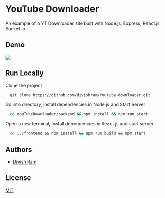 
# YouTube Downloader

An example of a YT Downloader site built with Node.js, Express, React.js Socket.io



## Demo
![](demo.gif)

## Run Locally

Clone the project

```bash
  git clone https://github.com/divishram/Youtube-downloader.git
```

Go into directory, install dependencies in Node.js and Start Server

```bash
  cd YouTubeDownloader/backend && npm install && npm run start
```

Open a new terminal, install dependencies in React.js and start server

```bash
  cd ../frontend && npm install && npm run build && npm start
```



## Authors

- [Divish Ram](https://stackoverflow.com/users/13335147/dram95)


## License

[MIT](https://choosealicense.com/licenses/mit/)

